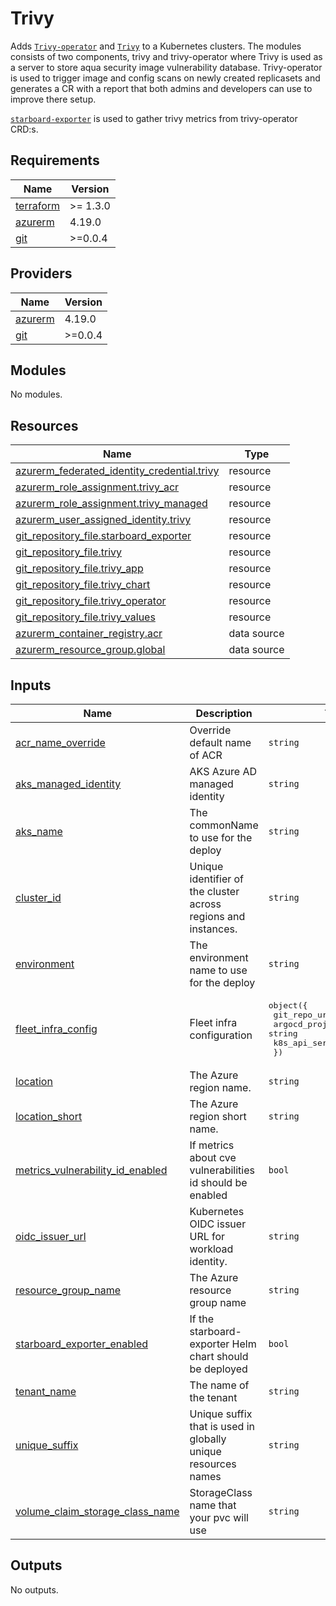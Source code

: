 # Trivy

Adds [`Trivy-operator`](https://github.com/aquasecurity/trivy-operator) and
[`Trivy`](https://github.com/aquasecurity/trivy) to a Kubernetes clusters.
The modules consists of two components, trivy and trivy-operator where
Trivy is used as a server to store aqua security image vulnerability database.
Trivy-operator is used to trigger image and config scans on newly created replicasets and
generates a CR with a report that both admins and developers can use to improve there setup.

[`starboard-exporter`](https://github.com/giantswarm/starboard-exporter) is used to gather
trivy metrics from trivy-operator CRD:s.

## Requirements

| Name | Version |
|------|---------|
| <a name="requirement_terraform"></a> [terraform](#requirement\_terraform) | >= 1.3.0 |
| <a name="requirement_azurerm"></a> [azurerm](#requirement\_azurerm) | 4.19.0 |
| <a name="requirement_git"></a> [git](#requirement\_git) | >=0.0.4 |

## Providers

| Name | Version |
|------|---------|
| <a name="provider_azurerm"></a> [azurerm](#provider\_azurerm) | 4.19.0 |
| <a name="provider_git"></a> [git](#provider\_git) | >=0.0.4 |

## Modules

No modules.

## Resources

| Name | Type |
|------|------|
| [azurerm_federated_identity_credential.trivy](https://registry.terraform.io/providers/hashicorp/azurerm/4.19.0/docs/resources/federated_identity_credential) | resource |
| [azurerm_role_assignment.trivy_acr](https://registry.terraform.io/providers/hashicorp/azurerm/4.19.0/docs/resources/role_assignment) | resource |
| [azurerm_role_assignment.trivy_managed](https://registry.terraform.io/providers/hashicorp/azurerm/4.19.0/docs/resources/role_assignment) | resource |
| [azurerm_user_assigned_identity.trivy](https://registry.terraform.io/providers/hashicorp/azurerm/4.19.0/docs/resources/user_assigned_identity) | resource |
| [git_repository_file.starboard_exporter](https://registry.terraform.io/providers/xenitab/git/latest/docs/resources/repository_file) | resource |
| [git_repository_file.trivy](https://registry.terraform.io/providers/xenitab/git/latest/docs/resources/repository_file) | resource |
| [git_repository_file.trivy_app](https://registry.terraform.io/providers/xenitab/git/latest/docs/resources/repository_file) | resource |
| [git_repository_file.trivy_chart](https://registry.terraform.io/providers/xenitab/git/latest/docs/resources/repository_file) | resource |
| [git_repository_file.trivy_operator](https://registry.terraform.io/providers/xenitab/git/latest/docs/resources/repository_file) | resource |
| [git_repository_file.trivy_values](https://registry.terraform.io/providers/xenitab/git/latest/docs/resources/repository_file) | resource |
| [azurerm_container_registry.acr](https://registry.terraform.io/providers/hashicorp/azurerm/4.19.0/docs/data-sources/container_registry) | data source |
| [azurerm_resource_group.global](https://registry.terraform.io/providers/hashicorp/azurerm/4.19.0/docs/data-sources/resource_group) | data source |

## Inputs

| Name | Description | Type | Default | Required |
|------|-------------|------|---------|:--------:|
| <a name="input_acr_name_override"></a> [acr\_name\_override](#input\_acr\_name\_override) | Override default name of ACR | `string` | `""` | no |
| <a name="input_aks_managed_identity"></a> [aks\_managed\_identity](#input\_aks\_managed\_identity) | AKS Azure AD managed identity | `string` | n/a | yes |
| <a name="input_aks_name"></a> [aks\_name](#input\_aks\_name) | The commonName to use for the deploy | `string` | n/a | yes |
| <a name="input_cluster_id"></a> [cluster\_id](#input\_cluster\_id) | Unique identifier of the cluster across regions and instances. | `string` | n/a | yes |
| <a name="input_environment"></a> [environment](#input\_environment) | The environment name to use for the deploy | `string` | n/a | yes |
| <a name="input_fleet_infra_config"></a> [fleet\_infra\_config](#input\_fleet\_infra\_config) | Fleet infra configuration | <pre>object({<br/>    git_repo_url        = string<br/>    argocd_project_name = string<br/>    k8s_api_server_url  = string<br/>  })</pre> | n/a | yes |
| <a name="input_location"></a> [location](#input\_location) | The Azure region name. | `string` | n/a | yes |
| <a name="input_location_short"></a> [location\_short](#input\_location\_short) | The Azure region short name. | `string` | n/a | yes |
| <a name="input_metrics_vulnerability_id_enabled"></a> [metrics\_vulnerability\_id\_enabled](#input\_metrics\_vulnerability\_id\_enabled) | If metrics about cve vulnerabilities id should be enabled | `bool` | `false` | no |
| <a name="input_oidc_issuer_url"></a> [oidc\_issuer\_url](#input\_oidc\_issuer\_url) | Kubernetes OIDC issuer URL for workload identity. | `string` | n/a | yes |
| <a name="input_resource_group_name"></a> [resource\_group\_name](#input\_resource\_group\_name) | The Azure resource group name | `string` | n/a | yes |
| <a name="input_starboard_exporter_enabled"></a> [starboard\_exporter\_enabled](#input\_starboard\_exporter\_enabled) | If the starboard-exporter Helm chart should be deployed | `bool` | `true` | no |
| <a name="input_tenant_name"></a> [tenant\_name](#input\_tenant\_name) | The name of the tenant | `string` | n/a | yes |
| <a name="input_unique_suffix"></a> [unique\_suffix](#input\_unique\_suffix) | Unique suffix that is used in globally unique resources names | `string` | `""` | no |
| <a name="input_volume_claim_storage_class_name"></a> [volume\_claim\_storage\_class\_name](#input\_volume\_claim\_storage\_class\_name) | StorageClass name that your pvc will use | `string` | `"default"` | no |

## Outputs

No outputs.
